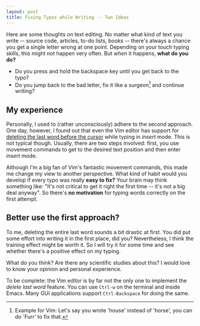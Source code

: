 ```yaml
---
layout: post
title: Fixing Typos while Writing -- Two Ideas
---
```


Here are some thoughts on text editing. No matter what kind of text you write -- source code, articles, to-do lists, books -- there's always a chance you get a single letter wrong at one point. Depending on your touch typing skills, this might not happen very often. But *when* it happens, **what do you do?**

- Do you press and hold the backspace key until you get back to the typo?
- Do you jump back to the bad letter, fix it like a surgeon[^1] and continue writing?

## My experience
Personally, I used to (rather unconsciously) adhere to the second approach. One day, however, I found out that even the Vim editor has support for [deleting the last word before the cursor](http://vimhelp.appspot.com/insert.txt.html) while typing in *insert* mode. This is not typical though. Usually, there are two steps involved: first, you use movement commands to get to the desired text position and then enter *insert* mode.

Although I'm a big fan of Vim's fantastic movement commands, this made me change my view to another perspective. What kind of habit would you develop if every typo was really **easy to fix?** Your brain may think something like: "It's not critical to get it right the first time -- it's not a big deal anyway". So there's **no motivation** for typing words correctly on the first attempt.

## Better use the first approach?
To me, deleting the entire last word sounds a bit drastic at first. You did put some effort into writing it in the first place, did you? Nevertheless, I think the training effect might be worth it. So I will try it for some time and see whether there's a positive effect on my typing.

What do you think? Are there any scientific studies about this? I would love to know your opinion and personal experience.

To be complete: the Vim editor is by far not the only one to implement the *delete last word* feature.
You can use `Ctrl-w` on the terminal and inside Emacs. Many GUI applications support `Ctrl-Backspace` for doing the same.

[^1]: Example for Vim: Let's say you wrote 'house' instead of 'horse', you can do '<ESC>Furr' to fix that.
